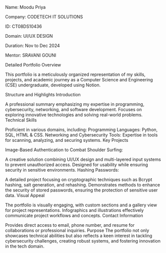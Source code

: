 Name: Moodu Priya

Company: CODETECH IT SOLUTIONS

ID: CT08DS10436

Domain: UI/UX DESIGN

Duration: Nov to Dec 2024

Mentor: SRAVANI GOUNI

Detailed Portfolio Overview


This portfolio is a meticulously organized representation of my skills, projects, and academic journey as a Computer Science and Engineering (CSE) undergraduate, developed using Notion.

Structure and Highlights
Introduction

A professional summary emphasizing my expertise in programming, cybersecurity, networking, and software development.
Focuses on exploring innovative technologies and solving real-world problems.
Technical Skills

Proficient in various domains, including:
Programming Languages: Python, SQL, HTML & CSS.
Networking and Cybersecurity Tools: Expertise in tools for scanning, analyzing, and securing systems.
Key Projects

Image-Based Authentication to Combat Shoulder Surfing:

A creative solution combining UI/UX design and multi-layered input systems to prevent unauthorized access.
Designed for usability while ensuring security in sensitive environments.
Hashing Passwords:

A detailed project focusing on cryptographic techniques such as Bcrypt hashing, salt generation, and rehashing.
Demonstrates methods to enhance the security of stored passwords, ensuring the protection of sensitive user data.
Visual Appeal

The portfolio is visually engaging, with custom sections and a gallery view for project representations.
Infographics and illustrations effectively communicate project workflows and concepts.
Contact Information

Provides direct access to email, phone number, and resume for collaborations or professional inquiries.
Purpose
The portfolio not only showcases technical abilities but also reflects a keen interest in tackling cybersecurity challenges, creating robust systems, and fostering innovation in the tech domain.

